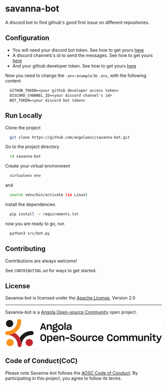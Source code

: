 # savanna-bot

A discord bot to find github's good first issue on different repositories.

## Configuration

- You will need your discord bot token. See how to get yours [here](https://discordpy.readthedocs.io/en/stable/discord.html)
- A discord channels's id to send the messages. See how to get yours [here](https://support.discord.com/hc/en-us/articles/206346498-Where-can-I-find-my-User-Server-Message-ID-)
- And your github developer token. See how to get yours [here](https://docs.github.com/en/authentication/keeping-your-account-and-data-secure/managing-your-personal-access-tokens)

Now you need to change the `.env-example` to `.env`, with the following content

```env
  GITHUB_TOKEN=<your github developer access token>
  DISCORD_CHANNEL_ID=<your discord channel's id>
  BOT_TOKEN=<your discord bot token>
```

## Run Locally

Clone the project

```bash
  git clone https://github.com/angolaosc/savanna-bot.git
```

Go to the project directory

```bash
  cd savanna-bot
```

Create your virtual environment

```bash
  virtualenv env
```

and 

```bash
  source venv/bin/activate (in Linux)
```

install the dependencies

```bash
  pip install -r requirements.txt
```
now you are ready to go, run

```bash
  python3 src/bot.py
```

## Contributing

Contributions are always welcome!

See `CONTRIBUTING.md` for ways to get started.

## License
Savanna-bot is licensed under the [Apache License](./LICENSE), Version 2.0

---

Savanna-bot is a <a href="http://github.com/angolasc">Angola Open-source Community</a> open project.

![Angola Open-source Community ><](./assets/aosc.png)

## Code of Conduct(CoC)

Please note Savanna-bot follows the [AOSC Code of Conduct](https://github.com/angolaosc/.github/blob/main/CODE_OF_CONDUCT.md). By participating in this project, you agree to follow its terms.
